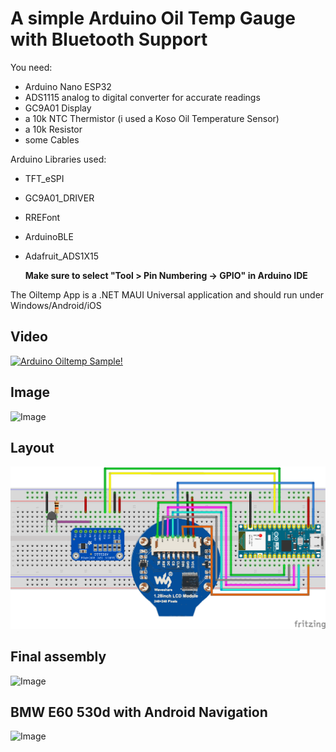 # A simple Arduino Oil Temp Gauge with Bluetooth Support
You need:
- Arduino Nano ESP32
- ADS1115 analog to digital converter for accurate readings
- GC9A01 Display
- a 10k NTC Thermistor (i used a Koso Oil Temperature Sensor)
- a 10k Resistor
- some Cables

Arduino Libraries used:
- TFT_eSPI
- GC9A01_DRIVER
- RREFont
- ArduinoBLE
- Adafruit_ADS1X15

  **Make sure to select "Tool > Pin Numbering -> GPIO" in Arduino IDE**

The Oiltemp App is a .NET MAUI Universal application and should run under Windows/Android/iOS

## Video
[![Arduino Oiltemp Sample!](https://img.youtube.com/vi/02bOQs6i7Vk/sddefault.jpg)](https://www.youtube.com/watch?v=02bOQs6i7Vk "Arduino Oiltemp Sample!")

## Image
![Image](https://i.ibb.co/6FqkT8w/1715090801637.jpg)

## Layout
![Layout](https://raw.githubusercontent.com/schland/ArduinoOilTemp/main/Arduino/oiltempjan_Steckplatine.png)

## Final assembly
![Image](https://i.ibb.co/Sn0thYB/Whats-App-Image-2024-06-10-at-20-31-57.jpg)

## BMW E60 530d with Android Navigation
![Image](https://i.ibb.co/JRN7nBp/Whats-App-Image-2024-06-10-at-20-31-41.jpg)
